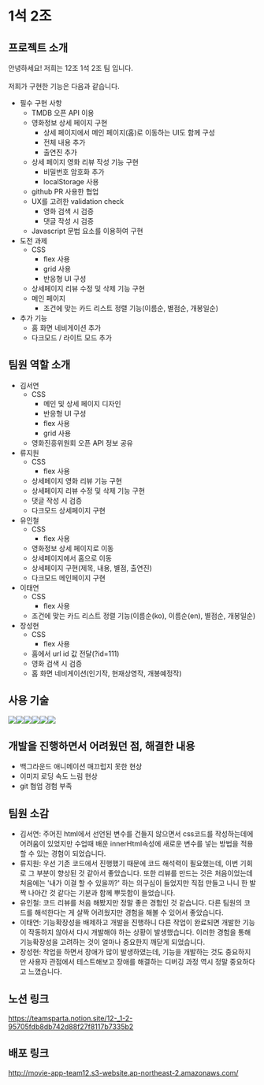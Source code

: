 # 1석 2조

## 프로젝트 소개

안녕하세요! 저희는 12조 1석 2조 팀 입니다.<br><br> 저희가 구현한 기능은 다음과 같습니다.<br>

-   필수 구현 사항
    -   TMDB 오픈 API 이용
    -   영화정보 상세 페이지 구현
        -   상세 페이지에서 메인 페이지(홈)로 이동하는 UI도 함께 구성
        -   전체 내용 추가
        -   출연진 추가
    -   상세 페이지 영화 리뷰 작성 기능 구현
        -   비밀번호 암호화 추가
        -   localStorage 사용
    -   github PR 사용한 협업
    -   UX를 고려한 validation check
        -   영화 검색 시 검증
        -   댓글 작성 시 검증
    -   Javascript 문법 요소를 이용하여 구현
-   도전 과제
    -   CSS
        -   flex 사용
        -   grid 사용
        -   반응형 UI 구성
    -   상세페이지 리뷰 수정 및 삭제 기능 구현
    -   메인 페이지
        -   조건에 맞는 카드 리스트 정렬 기능(이름순, 별점순, 개봉일순)
-   추가 기능
    -   홈 화면 네비게이션 추가
    -   다크모드 / 라이트 모드 추가

## 팀원 역할 소개

-   김서연
    -   CSS
        -   메인 및 상세 페이지 디자인
        -   반응형 UI 구성
        -   flex 사용
        -   grid 사용
    -   영화진흥위원회 오픈 API 정보 공유
-   류지원
    -   CSS
        -   flex 사용
    -   상세페이지 영화 리뷰 기능 구현
    -   상세페이지 리뷰 수정 및 삭제 기능 구현
    -   댓글 작성 시 검증
    -   다크모드 상세페이지 구현
-   유인철
    -   CSS
        -   flex 사용
    -   영화정보 상세 페이지로 이동
    -   상세페이지에서 홈으로 이동
    -   상세페이지 구현(제목, 내용, 별점, 출연진)
    -   다크모드 메인페이지 구현
-   이태연
    -   CSS
        -   flex 사용
    -   조건에 맞는 카드 리스트 정렬 기능(이름순(ko), 이름순(en), 별점순, 개봉일순)
-   장성현
    -   CSS
        -   flex 사용
    -   홈에서 url id 값 전달(?id=111)
    -   영화 검색 시 검증
    -   홈 화면 네비게이션(인기작, 현재상영작, 개봉예정작)

## 사용 기술

<div style="display: flex">
    <img src="https://img.shields.io/badge/HTML5-E34F26?style=for-the-badge&logo=html5&logoColor=white">
    <img src="https://img.shields.io/badge/JavaScript-F7DF1E?style=for-the-badge&logo=JavaScript&logoColor=white">
    <img src="https://img.shields.io/badge/CSS-239120?&style=for-the-badge&logo=css3&logoColor=white">
    <img src="https://img.shields.io/badge/Visual_Studio_Code-0078D4?style=for-the-badge&logo=visual%20studio%20code&logoColor=white">
    <img src="https://img.shields.io/badge/Windows-0078D6?style=for-the-badge&logo=windows&logoColor=white">
    <img src="https://img.shields.io/badge/mac%20os-000000?style=for-the-badge&logo=apple&logoColor=white">
</div>

## 개발을 진행하면서 어려웠던 점, 해결한 내용

-   백그라운드 애니메이션 매끄럽지 못한 현상
-   이미지 로딩 속도 느림 현상
-   git 협업 경험 부족

## 팀원 소감

-   김서연: 주어진 html에서 선언된 변수를 건들지 않으면서 css코드를 작성하는데에 어려움이 있었지만 수업때 배운 innerHtml속성에 새로운 변수를 넣는 방법을 적용할 수 있는 경험이 되었습니다.
-   류지원: 우선 기존 코드에서 진행했기 때문에 코드 해석력이 필요했는데, 이번 기회로 그 부분이 향상된 것 같아서 좋았습니다. 또한 리뷰를 만드는 것은 처음이었는데 처음에는 '내가 이걸 할 수 있을까?' 하는 의구심이 들었지만 직접 만들고 나니 한 발짝 나아간 것 같다는 기분과 함께 뿌듯함이 들었습니다.
-   유인철: 코드 리뷰를 처음 해봤지만 정말 좋은 경험인 것 같습니다. 다른 팀원의 코드를 해석한다는 게 살짝 어려웠지만 경험을 해볼 수 있어서 좋았습니다.
-   이태연: 기능확장성을 배제하고 개발을 진행하니 다른 작업이 완료되면 개발한 기능이 작동하지 않아서 다시 개발해야 하는 상황이 발생했습니다. 이러한 경험을 통해 기능확장성을 고려하는 것이 얼마나 중요한지 깨닫게 되었습니다.
-   장성현: 작업을 하면서 장애가 많이 발생하였는데, 기능을 개발하는 것도 중요하지만 사용자 관점에서 테스트해보고 장애를 해결하는 디버깅 과정 역시 정말 중요하다고 느꼈습니다.

 ## 노션 링크

https://teamsparta.notion.site/12-_1-2-95705fdb8db742d88f27f8117b7335b2

 ## 배포 링크

 http://movie-app-team12.s3-website.ap-northeast-2.amazonaws.com/